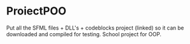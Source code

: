 # ProiectPOO

Put all the SFML files + DLL's + codeblocks project (linked) so it can be downloaded and compiled for testing. School project for OOP.

